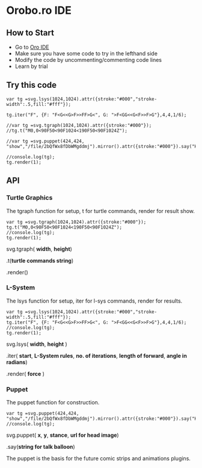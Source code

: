 # Orobo.ro IDE

## How to Start

* Go to  [Oro IDE](http://orobo.go.ro:3500/file/8tKjNXB6TuxBSsf5c)
* Make sure you have some code to try in the lefthand side
* Modify the code by uncommenting/commenting code lines
* Learn by trial

## Try this code

```
var tg =svg.lsys(1024,1024).attr({stroke:"#000","stroke-width":.5,fill:"#fff"});

tg.iter("F", {F: "F<G<<G>F>>FF>G<", G: ">F<GG<<G<F>>F>G"},4,4,1/6);

//var tg =svg.tgraph(1024,1024).attr({stroke:"#000"});
//tg.t("M0,0<90F50<90F1024<190F50<90F1024Z");

//var tg =svg.puppet(424,424, "show","/file/2bQfWx8fDbWMgddmj").mirror().attr({stroke:"#000"}).say("Habem!");

//console.log(tg);
tg.render(1);

```


## API
### Turtle Graphics
The tgraph function for setup, t for turtle commands, render for result show.

```
var tg =svg.tgraph(1024,1024).attr({stroke:"#000"});
tg.t("M0,0<90F50<90F1024<190F50<90F1024Z");
//console.log(tg);
tg.render(1);

```

svg.tgraph( __width__, __height__)

.t(__turtle commands string__)

.render(<force>)

### L-System
The lsys function for setup, iter for l-sys commands, render for results.

```
var tg =svg.lsys(1024,1024).attr({stroke:"#000","stroke-width":.5,fill:"#fff"});
tg.iter("F", {F: "F<G<<G>F>>FF>G<", G: ">F<GG<<G<F>>F>G"},4,4,1/6);
//console.log(tg);
tg.render(1);

```

svg.lsys( __width__, __height__ )

.iter( __start__, __L-System rules__, __no. of iterations__, __length of forward__, __angle in radians__)

.render( __force__ )

### Puppet
The puppet function for construction.

```
var tg =svg.puppet(424,424, "show","/file/2bQfWx8fDbWMgddmj").mirror().attr({stroke:"#000"}).say("Habem!");
//console.log(tg);
```

svg.puppet( __x__, __y__, __stance__, __url for head image__)

.say(__string for talk balloon__)

The puppet is the basis for the future comic strips and animations plugins.
